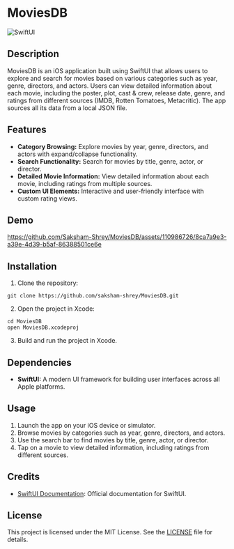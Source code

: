 # MoviesDB

![SwiftUI](https://img.shields.io/badge/SwiftUI-UI%20Framework-brightgreen)

## Description

MoviesDB is an iOS application built using SwiftUI that allows users to explore and search for movies based on various categories such as year, genre, directors, and actors. Users can view detailed information about each movie, including the poster, plot, cast & crew, release date, genre, and ratings from different sources (IMDB, Rotten Tomatoes, Metacritic). The app sources all its data from a local JSON file.

## Features

- **Category Browsing:** Explore movies by year, genre, directors, and actors with expand/collapse functionality.
- **Search Functionality:** Search for movies by title, genre, actor, or director.
- **Detailed Movie Information:** View detailed information about each movie, including ratings from multiple sources.
- **Custom UI Elements:** Interactive and user-friendly interface with custom rating views.

## Demo



https://github.com/Saksham-Shrey/MoviesDB/assets/110986726/8ca7a9e3-a39e-4d39-b5af-86388501ce6e



## Installation

1. Clone the repository:

```
git clone https://github.com/saksham-shrey/MoviesDB.git
```

2. Open the project in Xcode:

```
cd MoviesDB
open MoviesDB.xcodeproj
```

3. Build and run the project in Xcode.

## Dependencies

- **SwiftUI:** A modern UI framework for building user interfaces across all Apple platforms.

## Usage

1. Launch the app on your iOS device or simulator.
2. Browse movies by categories such as year, genre, directors, and actors.
3. Use the search bar to find movies by title, genre, actor, or director.
4. Tap on a movie to view detailed information, including ratings from different sources.

## Credits

- [SwiftUI Documentation](https://developer.apple.com/documentation/swiftui): Official documentation for SwiftUI.

## License

This project is licensed under the MIT License. See the [LICENSE](LICENSE) file for details.
